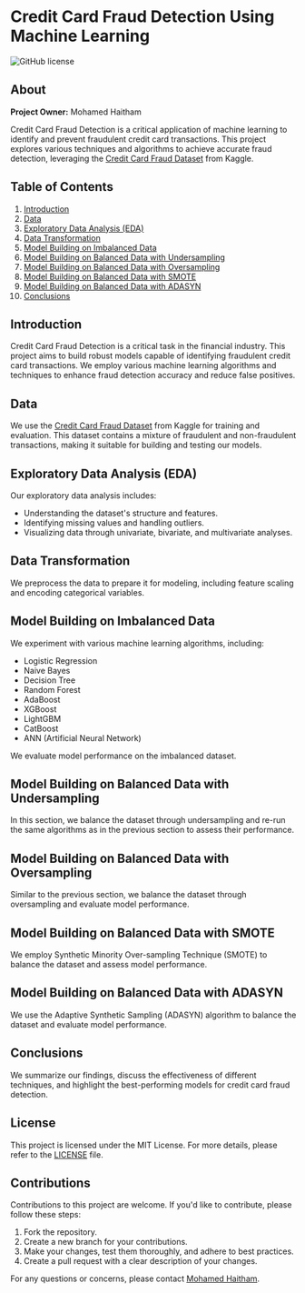 # Credit Card Fraud Detection Using Machine Learning

![GitHub license](https://img.shields.io/badge/license-MIT-blue.svg)

## About

**Project Owner:** Mohamed Haitham

Credit Card Fraud Detection is a critical application of machine learning to identify and prevent fraudulent credit card transactions. This project explores various techniques and algorithms to achieve accurate fraud detection, leveraging the [Credit Card Fraud Dataset](https://www.kaggle.com/datasets/mlg-ulb/creditcardfraud) from Kaggle.

## Table of Contents
1. [Introduction](#introduction)
2. [Data](#data)
3. [Exploratory Data Analysis (EDA)](#eda)
4. [Data Transformation](#data-transformation)
5. [Model Building on Imbalanced Data](#model-building-on-imbalanced-data)
6. [Model Building on Balanced Data with Undersampling](#model-building-on-balanced-data-with-undersampling)
7. [Model Building on Balanced Data with Oversampling](#model-building-on-balanced-data-with-oversampling)
8. [Model Building on Balanced Data with SMOTE](#model-building-on-balanced-data-with-smote)
9. [Model Building on Balanced Data with ADASYN](#model-building-on-balanced-data-with-adasyn)
10. [Conclusions](#conclusions)
  
## Introduction

Credit Card Fraud Detection is a critical task in the financial industry. This project aims to build robust models capable of identifying fraudulent credit card transactions. We employ various machine learning algorithms and techniques to enhance fraud detection accuracy and reduce false positives.

## Data

We use the [Credit Card Fraud Dataset](https://www.kaggle.com/datasets/mlg-ulb/creditcardfraud) from Kaggle for training and evaluation. This dataset contains a mixture of fraudulent and non-fraudulent transactions, making it suitable for building and testing our models.

## Exploratory Data Analysis (EDA)

Our exploratory data analysis includes:

- Understanding the dataset's structure and features.
- Identifying missing values and handling outliers.
- Visualizing data through univariate, bivariate, and multivariate analyses.

## Data Transformation

We preprocess the data to prepare it for modeling, including feature scaling and encoding categorical variables.

## Model Building on Imbalanced Data

We experiment with various machine learning algorithms, including:

- Logistic Regression
- Naive Bayes
- Decision Tree
- Random Forest
- AdaBoost
- XGBoost
- LightGBM
- CatBoost
- ANN (Artificial Neural Network)

We evaluate model performance on the imbalanced dataset.

## Model Building on Balanced Data with Undersampling

In this section, we balance the dataset through undersampling and re-run the same algorithms as in the previous section to assess their performance.

## Model Building on Balanced Data with Oversampling

Similar to the previous section, we balance the dataset through oversampling and evaluate model performance.

## Model Building on Balanced Data with SMOTE

We employ Synthetic Minority Over-sampling Technique (SMOTE) to balance the dataset and assess model performance.

## Model Building on Balanced Data with ADASYN

We use the Adaptive Synthetic Sampling (ADASYN) algorithm to balance the dataset and evaluate model performance.

## Conclusions

We summarize our findings, discuss the effectiveness of different techniques, and highlight the best-performing models for credit card fraud detection.

## License

This project is licensed under the MIT License. For more details, please refer to the [LICENSE](LICENSE) file.

## Contributions

Contributions to this project are welcome. If you'd like to contribute, please follow these steps:

1. Fork the repository.
2. Create a new branch for your contributions.
3. Make your changes, test them thoroughly, and adhere to best practices.
4. Create a pull request with a clear description of your changes.

For any questions or concerns, please contact [Mohamed Haitham](medohaitham99@gmail.com).

